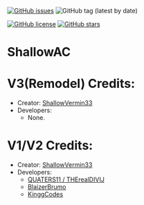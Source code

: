 <a href="https://github.com/ShallowVermin33/ShallowAC/releases/latest"><img alt="GitHub issues" src="https://img.shields.io/github/downloads/ShallowVermin33/ShallowAC/total?style=for-the-badge"></a> <img alt="GitHub tag (latest by date)" src="https://img.shields.io/github/v/tag/ShallowVermin33/ShallowAC?style=for-the-badge">

<a href="https://github.com/ShallowVermin33/ShallowAC"><img alt="GitHub license" src="https://img.shields.io/github/license/ShallowVermin33/ShallowAC?style=plastic"></a> <a href="https://github.com/ShallowVermin33/ShallowAC/stargazers"><img alt="GitHub stars" src="https://img.shields.io/github/stars/ShallowVermin33/ShallowAC?style=plastic"></a>

# ShallowAC






# V3(Remodel) Credits:
* Creator: [ShallowVermin33](https://github.com/ShallowVermin33)
* Developers:
   * None.

# V1/V2 Credits:
* Creator: [ShallowVermin33](https://github.com/ShallowVermin33)
* Developers:
   * [QUATERS11 / THErealDIVIJ](https://github.com/QUATERS11)
   * [BlaizerBrumo](https://github.com/BlaizerBrumo)
   * [KinggCodes](https://github.com/KinggCodes)
